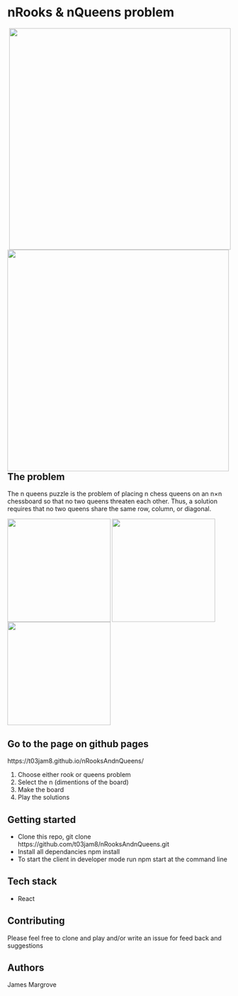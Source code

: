 <h1> nRooks & nQueens problem </h1>

<div width="100%">
  <img align="right" src = "https://s3-eu-west-1.amazonaws.com/james.margrove/generalReadMEpictures/out2.gif" width="500px">
  <img align="left" src = "https://thumbs.gfycat.com/ElasticLightheartedFlatfish-size_restricted.gif" width="500px">
</div>

<h2> The problem </h2>
<p> 
The n queens puzzle is the problem of placing n chess queens on an n×n chessboard so that no two queens threaten each other. Thus, a solution requires that no two queens share the same row, column, or diagonal. 
</p>

<p>
  <img src = "https://s3-eu-west-1.amazonaws.com/james.margrove/generalReadMEpictures/nqueens1.png" height = "233px" align = "left">
  <img src = "https://s3-eu-west-1.amazonaws.com/james.margrove/generalReadMEpictures/nqueens3.png" height = "233px" align = "center">
   <img src = "https://s3-eu-west-1.amazonaws.com/james.margrove/generalReadMEpictures/nqueens4.png" height = "233px" align = "center">
</p>

<h2> Go to the page on github pages</h2>
https://t03jam8.github.io/nRooksAndnQueens/
<ol>
 <li>Choose either rook or queens problem</li>
  <li>Select the n (dimentions of the board)</li>
  <li>Make the board </li>
  <li>Play the solutions </li>
</ol>


<h2> Getting started </h2> 
 <ul>
  <li>Clone this repo, git clone https://github.com/t03jam8/nRooksAndnQueens.git</li>
  <li>Install all dependancies npm install</li>
  <li>To start the client in developer mode run npm start at the command line </li>
 </ul>

<h2> Tech stack </h2>
<ul>
 <li>React</li>
</ul>

<h2> Contributing</h2>
<p>Please feel free to clone and play and/or write an issue for feed back and suggestions</p>

<h2>Authors</h2>
<p>James Margrove </p>
